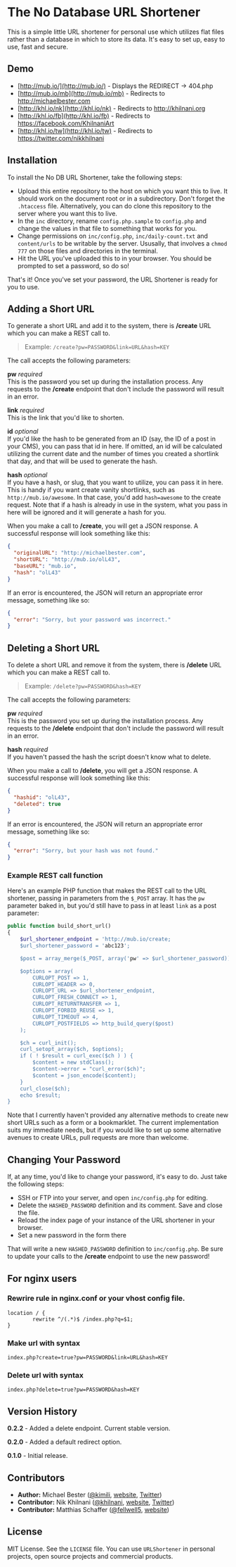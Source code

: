 # The No Database URL Shortener

This is a simple little URL shortener for personal use which utilizes flat files rather than a database in which to store its data. It's easy to set up, easy to use, fast and secure.

## Demo

- [http://mub.io/](http://mub.io/) - Displays the REDIRECT -> 404.php
- [http://mub.io/mb](http://mub.io/mb) - Redirects to http://michaelbester.com
- [http://khl.io/nk](http://khl.io/nk) - Redirects to http://khilnani.org
- [http://khl.io/fb](http://khl.io/fb) - Redirects to https://facebook.com/KhilnaniArt
- [http://khl.io/tw](http://khl.io/tw) - Redirects to https://twitter.com/nikkhilnani

## Installation

To install the No DB URL Shortener, take the following steps:

- Upload this entire repository to the host on which you want this to live. It should work on the document root or in a subdirectory. Don't forget the `.htaccess` file. Alternatively, you can do clone this repository to the server where you want this to live.
- In the `inc` directory, rename `config.php.sample` to `config.php` and change the values in that file to something that works for you.
- Change permissions on `inc/config.php`, `inc/daily-count.txt` and `content/urls` to be writable by the server. Ususally, that involves a `chmod 777` on those files and directories in the terminal.
- Hit the URL you've uploaded this to in your browser. You should be prompted to set a password, so do so!

That's it! Once you've set your password, the URL Shortener is ready for you to use.

## Adding a Short URL

To generate a short URL and add it to the system, there is **/create** URL which you can make a REST call to.

> Example: `/create?pw=PASSWORD&link=URL&hash=KEY`

The call accepts the following parameters:

**pw** _required_  
This is the password you set up during the installation process. Any requests to the **/create** endpoint that don't include the password will result in an error.

**link** _required_  
This is the link that you'd like to shorten.

**id** _optional_  
If you'd like the hash to be generated from an ID (say, the ID of a post in your CMS), you can pass that id in here. If omitted, an id will be calculated utilizing the current date and the number of times you created a shortlink that day, and that will be used to generate the hash.

**hash** _optional_  
If you have a hash, or slug, that you want to utilize, you can pass it in here. This is handy if you want create vanity shortlinks, such as `http://mub.io/awesome`. In that case, you'd add `hash=awesome` to the create request. Note that if a hash is already in use in the system, what you pass in here will be ignored and it will generate a hash for you.

When you make a call to **/create**, you will get a JSON response. A successful response will look something like this:

```json
{
  "originalURL": "http://michaelbester.com",
  "shortURL": "http://mub.io/olL43",
  "baseURL": "mub.io",
  "hash": "olL43"
}
```

If an error is encountered, the JSON will return an appropriate error message, something like so:

```json
{
  "error": "Sorry, but your password was incorrect."
}
```

## Deleting a Short URL

To delete a short URL and remove it from the system, there is **/delete** URL which you can make a REST call to.

> Example: `/delete?pw=PASSWORD&hash=KEY`

The call accepts the following parameters:

**pw** _required_  
This is the password you set up during the installation process. Any requests to the **/delete** endpoint that don't include the password will result in an error.

**hash** _required_  
If you haven't passed the hash the script doesn't know what to delete.

When you make a call to **/delete**, you will get a JSON response. A successful response will look something like this:

```json
{
  "hashid": "olL43",
  "deleted": true
}
```

If an error is encountered, the JSON will return an appropriate error message, something like so:

```json
{
  "error": "Sorry, but your hash was not found."
}
```

### Example REST call function

Here's an example PHP function that makes the REST call to the URL shortener, passing in parameters from the `$_POST` array. It has the `pw` parameter baked in, but you'd still have to pass in at least `link` as a post parameter:

```php
public function build_short_url()
{
	$url_shortener_endpoint = 'http://mub.io/create;
	$url_shortener_password = 'abc123';

	$post = array_merge($_POST, array('pw' => $url_shortener_password));

	$options = array(
		CURLOPT_POST => 1,
		CURLOPT_HEADER => 0,
		CURLOPT_URL => $url_shortener_endpoint,
		CURLOPT_FRESH_CONNECT => 1,
		CURLOPT_RETURNTRANSFER => 1,
		CURLOPT_FORBID_REUSE => 1,
		CURLOPT_TIMEOUT => 4,
		CURLOPT_POSTFIELDS => http_build_query($post)
	);

	$ch = curl_init();
	curl_setopt_array($ch, $options);
	if ( ! $result = curl_exec($ch ) ) {
		$content = new stdClass();
		$content->error = "curl_error($ch)";
		$content = json_encode($content);
	}
	curl_close($ch);
	echo $result;
}
```

Note that I currently haven't provided any alternative methods to create new short URLs such as a form or a bookmarklet. The current implementation suits my immediate needs, but if you would like to set up some alternative avenues to create URLs, pull requests are more than welcome.

## Changing Your Password

If, at any time, you'd like to change your password, it's easy to do. Just take the following steps:

- SSH or FTP into your server, and open `inc/config.php` for editing.
- Delete the `HASHED_PASSWORD` definition and its comment. Save and close the file.
- Reload the index page of your instance of the URL shortener in your browser.
- Set a new password in the form there

That will write a new `HASHED_PASSWORD` definition to `inc/config.php`. Be sure to update your calls to the **/create** endpoint to use the new password!

## For nginx users
### Rewrire rule in nginx.conf or your vhost config file.
```
location / {
        rewrite ^/(.*)$ /index.php?q=$1;
}
```
### Make url with syntax
`index.php?create=true?pw=PASSWORD&link=URL&hash=KEY`

### Delete url with syntax
`index.php?delete=true?pw=PASSWORD&hash=KEY`


## Version History

**0.2.2** - Added a delete endpoint. Current stable version.

**0.2.0** - Added a default redirect option.

**0.1.0** - Initial release.

## Contributors

- **Author:** Michael Bester ([@kimili](https://github.com/kimili), [website](http://michaelbester.com), [Twitter](http://twitter.com/mibester))
- **Contributor:** Nik Khilnani ([@khilnani](https://github.com/khilnani), [website](http://khl.io/nk), [Twitter](http://khl.io/tw))
- **Contributor:** Matthias Schaffer ([@fellwell5](https://github.com/fellwell5), [website](http://matthiasschaffer.com))

## License

MIT License. See the `LICENSE` file. You can use `URLShortener` in personal projects, open source projects and commercial products.
